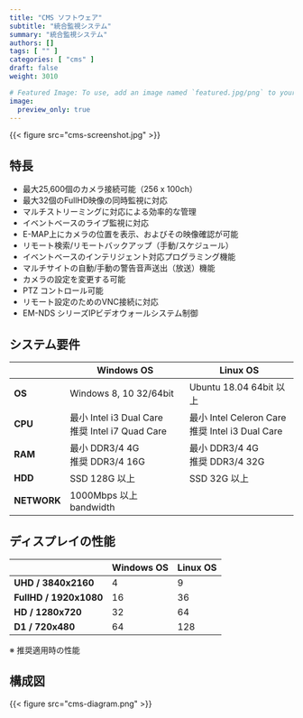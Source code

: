 ```yaml
---
title: "CMS ソフトウェア"
subtitle: "統合監視システム"
summary: "統合監視システム"
authors: []
tags: [ "" ]
categories: [ "cms" ]
draft: false
weight: 3010

# Featured Image: To use, add an image named `featured.jpg/png` to your page's folder.
image:
  preview_only: true
---
```


<div class="container">
<div class="row justify-content-center">
<div class="col-sm-10">

{{< figure src="cms-screenshot.jpg" >}}

</div>
</div>
</div>

## 特長

- 最大25,600個のカメラ接続可能（256 x 100ch）
- 最大32個のFullHD映像の同時監視に対応
- マルチストリーミングに対応による効率的な管理
- イベントベースのライブ監視に対応
- E-MAP上にカメラの位置を表示、およびその映像確認が可能
- リモート検索/リモートバックアップ（手動/スケジュール）
- イベントベースのインテリジェント対応プログラミング機能
- マルチサイトの自動/手動の警告音声送出（放送）機能
- カメラの設定を変更する可能
- PTZ コントロール可能
- リモート設定のためのVNC接続に対応
- EM-NDS シリーズIPビデオウォールシステム制御

<div class="container">
<div class="row justify-content-center">
<div class="col-sm-6 pl-0">

## システム要件

 &nbsp; | Windows OS | Linux OS
-----|------------|---------
**OS** | Windows 8, 10 32/64bit | Ubuntu 18.04 64bit 以上
**CPU** | 最小 Intel i3 Dual Care<br>推奨 Intel i7 Quad Care | 最小 Intel Celeron Care<br>推奨 Intel i3 Dual Care
**RAM** | 最小 DDR3/4 4G<br>推奨 DDR3/4 16G | 最小 DDR3/4 4G<br>推奨 DDR3/4 32G
**HDD** | SSD 128G 以上 | SSD 32G 以上
**NETWORK** | 1000Mbps 以上 bandwidth

</div>
<div class="col-sm-6 pl-0">

## ディスプレイの性能

 &nbsp; | Windows OS | Linux OS
-----|------------|---------
**UHD / 3840x2160** | 4 | 9
**FullHD / 1920x1080** | 16 | 36
**HD / 1280x720** | 32 | 64
**D1 / 720x480** | 64 | 128

※ 推奨適用時の性能

</div>
</div>
</div>

## 構成図

{{< figure src="cms-diagram.png" >}}
